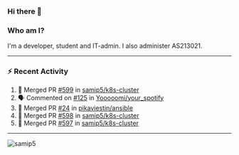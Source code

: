 ### Hi there 👋

### Who am I?
I'm a developer, student and IT-admin. I also administer AS213021.

---
### :zap: Recent Activity
<!--START_SECTION:activity-->
1. 🎉 Merged PR [#599](https://github.com/samip5/k8s-cluster/pull/599) in [samip5/k8s-cluster](https://github.com/samip5/k8s-cluster)
2. 🗣 Commented on [#125](https://github.com/Yooooomi/your_spotify/issues/125) in [Yooooomi/your_spotify](https://github.com/Yooooomi/your_spotify)
3. 🎉 Merged PR [#24](https://github.com/pikaviestin/ansible/pull/24) in [pikaviestin/ansible](https://github.com/pikaviestin/ansible)
4. 🎉 Merged PR [#598](https://github.com/samip5/k8s-cluster/pull/598) in [samip5/k8s-cluster](https://github.com/samip5/k8s-cluster)
5. 🎉 Merged PR [#597](https://github.com/samip5/k8s-cluster/pull/597) in [samip5/k8s-cluster](https://github.com/samip5/k8s-cluster)
<!--END_SECTION:activity-->
---

<img align="center" src="https://github-readme-stats.vercel.app/api?username=samip5&show_icons=true" alt="samip5" />
